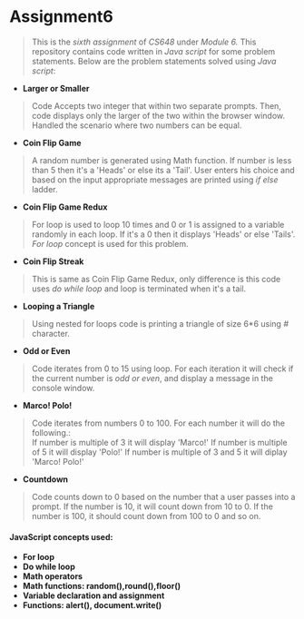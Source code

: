 # Assignment6
>This is the _sixth assignment_ of *CS648* under *_Module 6_.*
This repository contains code written in *_Java script_* for some problem statements.
Below are the problem statements solved using *_Java script_*:
* **Larger or Smaller**
>Code Accepts two integer that within two separate prompts. Then, code displays only the larger of the two within the browser window. Handled the scenario where two numbers can be equal.
* **Coin Flip Game**
>A random number is generated using Math function. If number is less than 5 then it's a 'Heads' or else its a 'Tail'. User enters his choice and based on the input appropriate messages are printed using *_if else_* ladder.
* **Coin Flip Game Redux**
>For loop is used to loop 10 times and 0 or 1 is assigned to a variable randomly in each loop. If it's a 0 then it displays 'Heads' or else 'Tails'. *_For loop_* concept is used for this problem.
* **Coin Flip Streak**
>This is same as Coin Flip Game Redux, only difference is this code uses *_do while loop_* and loop is terminated when it's a tail.
* **Looping a Triangle**
>Using nested for loops code is printing a triangle of size 6*6 using *_#_* character.
* **Odd or Even**
>Code iterates from 0 to 15 using loop. For each iteration it will check if the current number is *_odd or even_*, and display a message in the console window. 
* **Marco! Polo!** 
>Code iterates from numbers 0 to 100. For each number it will do the following.:  
>If number is multiple of 3 it will display 'Marco!'
>If number is multiple of 5 it will display 'Polo!'
>If number is multiple of 3 and 5 it will diplay 'Marco! Polo!'  
* **Countdown**
>Code counts down to 0 based on the number that a user passes into a prompt. If the number is 10, it will count down from 10 to 0. If the number is 100, it should count down from 100 to 0 and so on.  

#### JavaScript concepts used:
* **For loop**
* **Do while loop**
* **Math operators**
* **Math functions: random(),round(),floor()**
* **Variable declaration and assignment**
* **Functions: alert(), document.write()**
